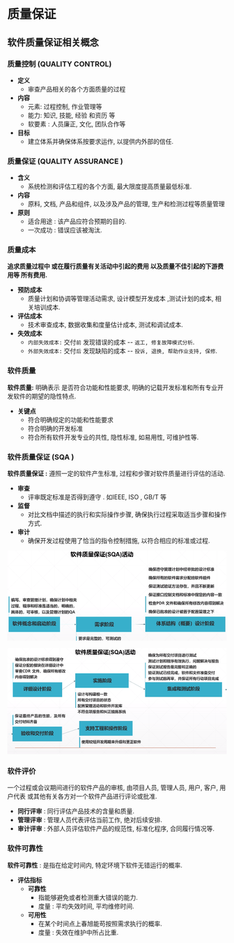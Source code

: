 # 质量保证

## 软件质量保证相关概念

### 质量控制  \(QUALITY  CONTROL\)

* **定义**
  * 审查产品相关的各个方面质量的过程
* **内容**
  * 元素:  过程控制, 作业管理等
  * 能力:  知识, 技能, 经验 和资历 等
  * 软要素 :  人员廉正,  文化, 团队合作等
* **目标**
  * 建立体系并确保体系按要求运作, 以提供内外部的信任.

### 质量保证  \(QUALITY  ASSURANCE \)

* **含义**
  * 系统检测和评估工程的各个方面,  最大限度提高质量最低标准.
* **内容**
  * 原料, 文档, 产品和组件,  以及涉及产品的管理, 生产和检测过程等质量管理
* **原则**
  * 适合用途 : 该产品应符合预期的目的.
  * 一次成功 : 错误应该被淘汰.

### 质量成本

**追求质量过程中 或在履行质量有关活动中引起的费用 以及质量不佳引起的下游费用等 所有费用.**

* **预防成本**
  * 质量计划和协调等管理活动需求,  设计模型开发成本 ,测试计划的成本, 相关培训成本.
* **评估成本**
  * 技术审查成本,  数据收集和度量估计成本,  测试和调试成本.
* **失效成本**
  * `内部失效成本:` 交付`前` 发现错误的成本 --  `返工, 修复故障模式分析`.
  * `外部失效成本:` 交付`后` 发现缺陷的成本  --  `投诉, 退换, 帮助作业支持, 保修`.



### 软件质量

**软件质量:**  明确表示 是否符合功能和性能要求,  明确的记载开发标准和所有专业开发软件的期望的隐性特点.

* **关键点**
  * 符合明确规定的功能和性能要求
  * 符合明确的开发标准
  * 符合所有软件开发专业的共性, 隐性标准, 如易用性, 可维护性等.

### 软件质量保证 \(SQA \)

**软件质量保证 :** 遵照一定的软件产生标准, 过程和步骤对软件质量进行评估的活动.

* **审查**
  * 评审既定标准是否得到遵守 .  如IEEE, ISO , GB/T 等
* **监督**
  * 对比文档中描述的执行和实际操作步骤,  确保执行过程采取适当步骤和操作方式.
* **审计**
  * 确保开发过程使用了恰当的指令控制措施, 以符合相应的标准或过程.

![](.gitbook/assets/image%20%28207%29.png)

![](.gitbook/assets/image%20%28100%29.png)



### 软件评价

一个过程或会议期间进行的软件产品的审核, 由项目人员, 管理人员, 用户, 客户, 用户代表 或其他有关各方对一个软件产品进行评论或批准.

* **同行评审** :  同行评估产品技术的含量和质量.
* **管理评审** :  管理人员代表评估当前工作,  绝对后续安排.
* **审计评审** :  外部人员评估软件产品的规范性, 标准化程序, 合同履行情况等.



### 软件可靠性

**软件可靠性**  :  是指在给定时间内, 特定环境下软件无错运行的概率.

* **评估指标**
  * **可靠性**
    * 指能够避免或者检测重大错误的能力.
    * 度量 :  平均失效时间,  平均维修时间.
  * **可用性**
    * 在某个时间点上春旭能苟按照需求执行的概率.
    * 度量 : 失效在维护中所占比重.



